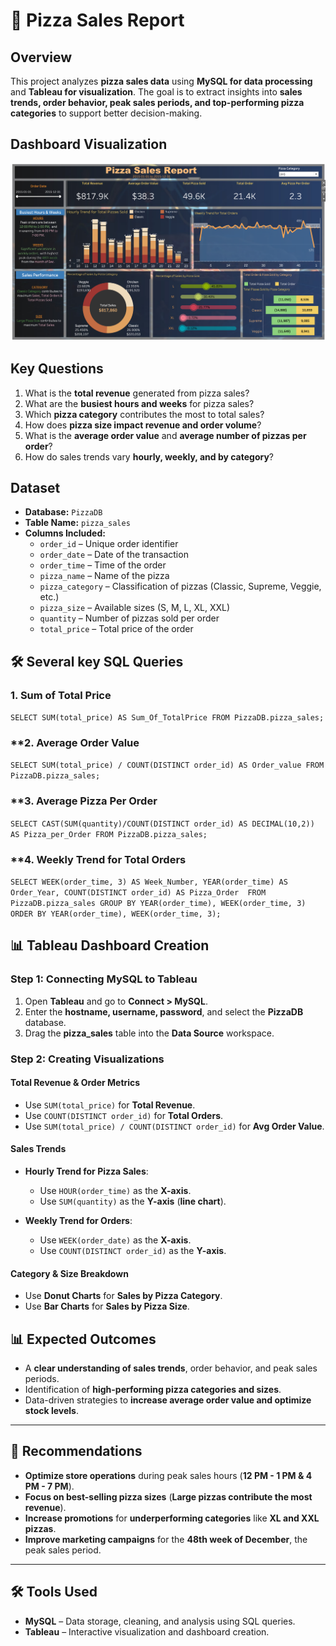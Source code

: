 # 🍕 Pizza Sales Report  


## Overview  
This project analyzes **pizza sales data** using **MySQL for data processing** and **Tableau for visualization**. The goal is to extract insights into **sales trends, order behavior, peak sales periods, and top-performing pizza categories** to support better decision-making.

## Dashboard Visualization  
![Pizza Sales Dashboard](pizza_sales.png)  

## Key Questions  
1. What is the **total revenue** generated from pizza sales?  
2. What are the **busiest hours and weeks** for pizza sales?  
3. Which **pizza category** contributes the most to total sales?  
4. How does **pizza size impact revenue and order volume**?  
5. What is the **average order value** and **average number of pizzas per order**?  
6. How do sales trends vary **hourly, weekly, and by category**?  

## Dataset  
- **Database:** `PizzaDB`  
- **Table Name:** `pizza_sales`  
- **Columns Included:**  
  - `order_id` – Unique order identifier  
  - `order_date` – Date of the transaction  
  - `order_time` – Time of the order  
  - `pizza_name` – Name of the pizza  
  - `pizza_category` – Classification of pizzas (Classic, Supreme, Veggie, etc.)  
  - `pizza_size` – Available sizes (S, M, L, XL, XXL)  
  - `quantity` – Number of pizzas sold per order  
  - `total_price` – Total price of the order  

## 🛠 Several key SQL Queries  

### **1. Sum of Total Price**  

`SELECT SUM(total_price) AS Sum_Of_TotalPrice FROM PizzaDB.pizza_sales;`

### **2. Average Order Value
`SELECT SUM(total_price) / COUNT(DISTINCT order_id) AS Order_value FROM PizzaDB.pizza_sales;`

### **3. Average Pizza Per Order
`SELECT CAST(SUM(quantity)/COUNT(DISTINCT order_id) AS DECIMAL(10,2)) AS Pizza_per_Order FROM PizzaDB.pizza_sales;`

### **4. Weekly Trend for Total Orders
`SELECT WEEK(order_time, 3) AS Week_Number, YEAR(order_time) AS Order_Year,
       COUNT(DISTINCT order_id) AS Pizza_Order 
FROM PizzaDB.pizza_sales
GROUP BY YEAR(order_time), WEEK(order_time, 3)
ORDER BY YEAR(order_time), WEEK(order_time, 3);`







 ## 📊 Tableau Dashboard Creation  

### **Step 1: Connecting MySQL to Tableau**  
1. Open **Tableau** and go to **Connect > MySQL**.  
2. Enter the **hostname, username, password**, and select the **PizzaDB** database.  
3. Drag the **pizza_sales** table into the **Data Source** workspace.  

### **Step 2: Creating Visualizations**  

#### **Total Revenue & Order Metrics**  
- Use `SUM(total_price)` for **Total Revenue**.  
- Use `COUNT(DISTINCT order_id)` for **Total Orders**.  
- Use `SUM(total_price) / COUNT(DISTINCT order_id)` for **Avg Order Value**.  

#### **Sales Trends**  
- **Hourly Trend for Pizza Sales**:  
  - Use `HOUR(order_time)` as the **X-axis**.  
  - Use `SUM(quantity)` as the **Y-axis** (**line chart**).  

- **Weekly Trend for Orders**:  
  - Use `WEEK(order_date)` as the **X-axis**.  
  - Use `COUNT(DISTINCT order_id)` as the **Y-axis**.  

#### **Category & Size Breakdown**  
- Use **Donut Charts** for **Sales by Pizza Category**.  
- Use **Bar Charts** for **Sales by Pizza Size**.  

## 📊 Expected Outcomes  

- A **clear understanding of sales trends**, order behavior, and peak sales periods.  
- Identification of **high-performing pizza categories and sizes**.  
- Data-driven strategies to **increase average order value and optimize stock levels**.  

---

## 🔹 Recommendations  

- **Optimize store operations** during peak sales hours (**12 PM - 1 PM & 4 PM - 7 PM**).  
- **Focus on best-selling pizza sizes** (**Large pizzas contribute the most revenue**).  
- **Increase promotions** for **underperforming categories** like **XL and XXL pizzas**.  
- **Improve marketing campaigns** for the **48th week of December**, the peak sales period.  

---

## 🛠 Tools Used  

- **MySQL** – Data storage, cleaning, and analysis using SQL queries.  
- **Tableau** – Interactive visualization and dashboard creation.  
